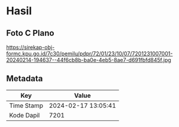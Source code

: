 # Hasil

## Foto C Plano

https://sirekap-obj-formc.kpu.go.id/7c30/pemilu/pdpr/72/01/23/10/07/7201231007001-20240214-194637--44f6cb8b-ba0e-4eb5-8ae7-d691fbfd845f.jpg


## Metadata

| Key        | Value               |
| ---------- | ------------------- |
| Time Stamp | 2024-02-17 13:05:41 |
| Kode Dapil | 7201                |



